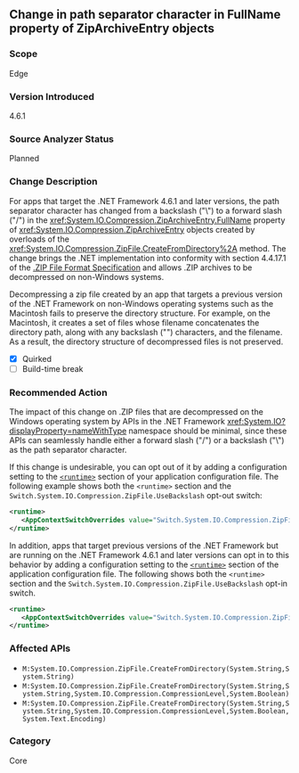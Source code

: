 ## Change in path separator character in FullName property of ZipArchiveEntry objects

### Scope
Edge

### Version Introduced
4.6.1

### Source Analyzer Status
Planned

### Change Description
For apps that target the .NET Framework 4.6.1 and later versions, the path separator character has changed from a backslash ("\\") to a forward slash ("/") in the <xref:System.IO.Compression.ZipArchiveEntry.FullName> property of <xref:System.IO.Compression.ZipArchiveEntry>  objects created by overloads of the <xref:System.IO.Compression.ZipFile.CreateFromDirectory%2A> method. The change brings the .NET implementation into conformity with section 4.4.17.1 of the [.ZIP File Format Specification](https://pkware.cachefly.net/webdocs/casestudies/APPNOTE.TXT) and allows .ZIP archives to be decompressed on non-Windows systems.<br />

Decompressing a zip file created by an app that targets a previous version of the .NET Framework on non-Windows operating systems such as the Macintosh fails to preserve the directory structure. For example, on the Macintosh, it creates a set of files whose filename concatenates the directory path, along with any backslash ("\") characters, and the filename. As a result, the directory structure of decompressed files is not preserved.


- [X] Quirked
- [ ] Build-time break

### Recommended Action

The impact of this change on .ZIP files that are decompressed on the Windows operating system by APIs in the .NET Framework <xref:System.IO?displayProperty=nameWithType> namespace should be minimal, since these APIs can seamlessly handle either a forward slash ("/") or a backslash ("\\") as the path separator character.<br />

If this change is undesirable, you can opt out of it by adding a configuration setting to the [`<runtime>`](~/docs/framework/configure-apps/file-schema/runtime/runtime-element.md) section of your application configuration file. The following example shows both the `<runtime>` section and the `Switch.System.IO.Compression.ZipFile.UseBackslash` opt-out switch:

```xml
<runtime>
   <AppContextSwitchOverrides value="Switch.System.IO.Compression.ZipFile.UseBackslash=true" />
</runtime>
```

In addition, apps that target previous versions of the .NET Framework but are running on the .NET Framework 4.6.1 and later versions can opt in to this behavior by adding a configuration setting to the [`<runtime>`](~/docs/framework/configure-apps/file-schema/runtime/runtime-element.md) section of the application configuration file. The following shows both the `<runtime>` section and the `Switch.System.IO.Compression.ZipFile.UseBackslash` opt-in switch.

```xml
<runtime>
   <AppContextSwitchOverrides value="Switch.System.IO.Compression.ZipFile.UseBackslash=false" />
</runtime>
```

### Affected APIs
* `M:System.IO.Compression.ZipFile.CreateFromDirectory(System.String,System.String)`
* `M:System.IO.Compression.ZipFile.CreateFromDirectory(System.String,System.String,System.IO.Compression.CompressionLevel,System.Boolean)`
* `M:System.IO.Compression.ZipFile.CreateFromDirectory(System.String,System.String,System.IO.Compression.CompressionLevel,System.Boolean,System.Text.Encoding)`

### Category
Core

<!-- breaking change id: 188 -->


